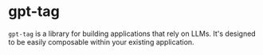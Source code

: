 # gpt-tag

`gpt-tag` is a library for building applications that rely on LLMs. It's designed to be easily composable within your existing application.

